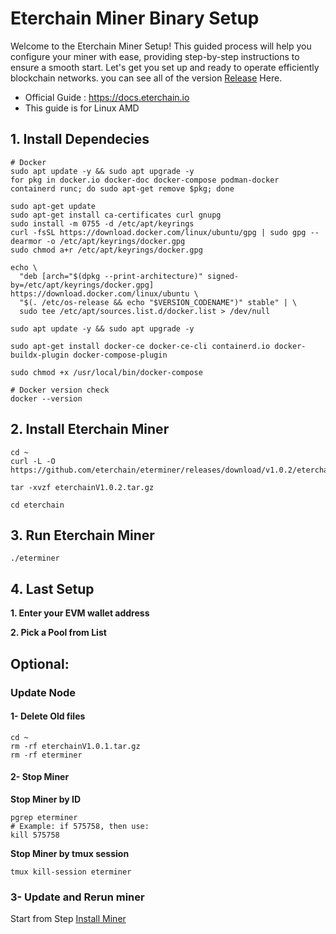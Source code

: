 # Eterchain Miner Binary Setup
Welcome to the Eterchain Miner Setup! This guided process will help you configure your miner with ease, providing step-by-step instructions to ensure a smooth start. Let's get you set up and ready to operate efficiently blockchain networks. you can see all of the version [Release](https://github.com/eterchain/eterminer/releases) Here.
* Official Guide : https://docs.eterchain.io
* This guide is for Linux AMD

## 1. Install Dependecies
```console
# Docker
sudo apt update -y && sudo apt upgrade -y
for pkg in docker.io docker-doc docker-compose podman-docker containerd runc; do sudo apt-get remove $pkg; done

sudo apt-get update
sudo apt-get install ca-certificates curl gnupg
sudo install -m 0755 -d /etc/apt/keyrings
curl -fsSL https://download.docker.com/linux/ubuntu/gpg | sudo gpg --dearmor -o /etc/apt/keyrings/docker.gpg
sudo chmod a+r /etc/apt/keyrings/docker.gpg

echo \
  "deb [arch="$(dpkg --print-architecture)" signed-by=/etc/apt/keyrings/docker.gpg] https://download.docker.com/linux/ubuntu \
  "$(. /etc/os-release && echo "$VERSION_CODENAME")" stable" | \
  sudo tee /etc/apt/sources.list.d/docker.list > /dev/null

sudo apt update -y && sudo apt upgrade -y

sudo apt-get install docker-ce docker-ce-cli containerd.io docker-buildx-plugin docker-compose-plugin

sudo chmod +x /usr/local/bin/docker-compose

# Docker version check
docker --version
```


## 2. Install Eterchain Miner
```console
cd ~
curl -L -O https://github.com/eterchain/eterminer/releases/download/v1.0.2/eterchainV1.0.2.tar.gz
```
```console
tar -xvzf eterchainV1.0.2.tar.gz
```
```console
cd eterchain
```

## 3. Run Eterchain Miner
```
./eterminer
```

## 4. Last Setup
**1. Enter your EVM wallet address**

**2. Pick a Pool from List**

## Optional: 
### Update Node
#### 1- Delete Old files
```
cd ~
rm -rf eterchainV1.0.1.tar.gz
rm -rf eterminer
```

#### 2- Stop Miner
**Stop Miner by ID**
```console
pgrep eterminer
# Example: if 575758, then use:
kill 575758
```

**Stop Miner by tmux session**
```console
tmux kill-session eterminer
```

### 3- Update and Rerun miner
Start from Step [Install Miner](https://github.com/eterchain/eterminer?tab=readme-ov-file#2-install-eterchain-miner)
